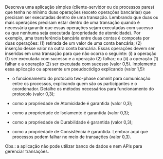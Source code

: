 Descreva uma aplicação simples (cliente-servidor ou de processos pares) que tenha no mínimo duas operações (exceto operações bancárias) que precisam ser executadas dentro de uma transação. Lembrando que duas ou mais operações precisam estar dentro de uma transação quando é necessária garantir que essas operações sejam executadas com sucesso ou que nenhuma seja executada (propriedade de atomicidade). Por exemplo, uma transferência bancária entre duas contas é composta por duas operações: (1) retirada de um valor de uma conta bancária; (2) inserção desse valor na outra conta bancária. Essas operações devem ser inseridas em uma transação para que não ocorra o seguinte: (i) a operação (1) ser executada com sucesso e a operação (2) falhar; ou (ii) a operação (1) falhar e a operação (2) ser executada com sucesso (valor 0,5). Implemente essa aplicação ou apresente um pseudocódigo explicando (valor 1,5):

- o funcionamento do protocolo two-phase commit para comunicação entre os processos, explicando quem são os participantes e o coordenador. Detalhe os métodos necessários para funcionamento do protocolo (valor 0,3);

- como a propriedade de Atomicidade é garantida (valor 0,3);

- como a propriedade de Isolamento é garantida (valor 0,3);

- como a propriedade de Durabilidade é garantida (valor 0,3);

- como a propriedade de Consistência é garantida. Lembrar aqui que processos podem falhar no meio de transações (valor 0,3).

Obs.: a aplicação não pode utilizar banco de dados e nem APIs para gerenciar
transações.